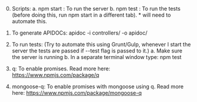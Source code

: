 0. Scripts:
   a. npm start : To run the server
   b. npm test  : To run the tests (before doing this, run npm start in a different tab). * will need to automate this.

1. To generate APIDOCs: apidoc -i controllers/ -o apidoc/

2. To run tests: (Try to automate this using Grunt/Gulp, whenever I start the server the tests are passed if --test flag is passed to it.)
	a. Make sure the server is running
	b. In a separate terminal window type: npm test

3. q: To enable promises. Read more here: https://www.npmjs.com/package/q

4. mongoose-q: To enable promises with mongoose using q. Read more here: https://www.npmjs.com/package/mongoose-q